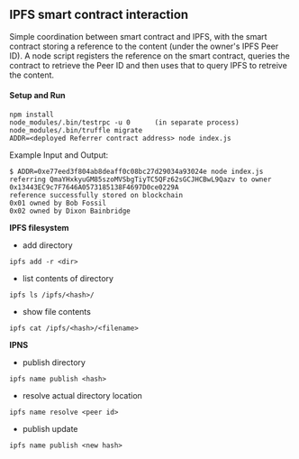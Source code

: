 ## IPFS smart contract interaction

Simple coordination between smart contract and IPFS, with the smart contract storing a reference to the content (under the owner's IPFS Peer ID). A node script registers the reference on the smart contract, queries the contract to retrieve the Peer ID and then uses that to query IPFS to retreive the content. 

#### Setup and Run
```
npm install
node_modules/.bin/testrpc -u 0      (in separate process)
node_modules/.bin/truffle migrate
ADDR=<deployed Referrer contract address> node index.js
```

Example Input and Output:
```
$ ADDR=0xe77eed3f804ab8deaff0c08bc27d29034a93024e node index.js
referring QmaYHxkyuGM85szoMVSbgTiyTC5QFz62sGCJHCBwL9Qazv to owner 0x13443EC9c7F7646A0573185138F4697D0ce0229A
reference successfully stored on blockchain
0x01 owned by Bob Fossil
0x02 owned by Dixon Bainbridge
```

**IPFS filesystem**
- add directory
```
ipfs add -r <dir>
```
- list contents of directory
```
ipfs ls /ipfs/<hash>/
```
- show file contents
```
ipfs cat /ipfs/<hash>/<filename>
```

**IPNS**
- publish directory
```
ipfs name publish <hash>
```
- resolve actual directory location
```
ipfs name resolve <peer id>
```
- publish update
```
ipfs name publish <new hash>
```